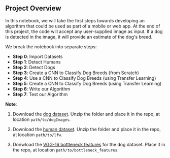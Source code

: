## Project Overview

In this notebook, we will take the first steps towards developing an algorithm that could be used as part of a mobile or web app.  At the end of this project, the code will accept any user-supplied image as input.  If a dog is detected in the image, it will provide an estimate of the dog's breed.

We break the notebook into separate steps:

* **Step 0**: Import Datasets
* **Step 1**: Detect Humans
* **Step 2**: Detect Dogs
* **Step 3**: Create a CNN to Classify Dog Breeds (from Scratch)
* **Step 4**: Use a CNN to Classify Dog Breeds (using Transfer Learning)
* **Step 5**: Create a CNN to Classify Dog Breeds (using Transfer Learning)
* **Step 6**: Write our Algorithm
* **Step 7**: Test our Algorithm

**Note**: 

1. Download the [dog dataset](https://s3-us-west-1.amazonaws.com/udacity-aind/dog-project/dogImages.zip).  Unzip the folder and place it in the repo, at location `path/to/dogImages`. 

2. Download the [human dataset](https://s3-us-west-1.amazonaws.com/udacity-aind/dog-project/lfw.zip).  Unzip the folder and place it in the repo, at location `path/to/lfw`. 

3. Donwload the [VGG-16 bottleneck features](https://s3-us-west-1.amazonaws.com/udacity-aind/dog-project/DogVGG16Data.npz) for the dog dataset.  Place it in the repo, at location `path/to/bottleneck_features`.

